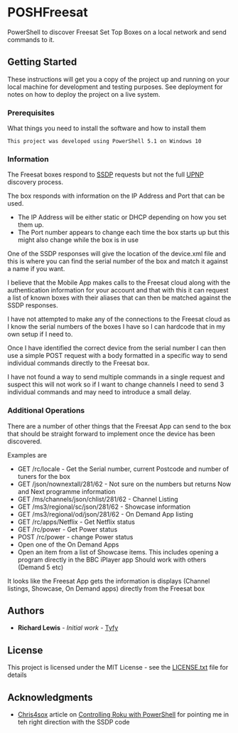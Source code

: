 # POSHFreesat

PowerShell to discover Freesat Set Top Boxes on a local network and send commands to it.

## Getting Started

These instructions will get you a copy of the project up and running on your local machine for development and testing purposes. See deployment for notes on how to deploy the project on a live system.

### Prerequisites

What things you need to install the software and how to install them

```
This project was developed using PowerShell 5.1 on Windows 10
```

### Information

The Freesat boxes respond to [SSDP](https://en.wikipedia.org/wiki/Simple_Service_Discovery_Protocol) requests but not the full [UPNP](https://en.wikipedia.org/wiki/Universal_Plug_and_Play) discovery process.

The box responds with information on the IP Address and Port that can be used.

* The IP Address will be either static or DHCP depending on how you set them up.
* The Port number appears to change each time the box starts up but this might also change while the box is in use

One of the SSDP responses will give the location of the device.xml file and this is where you can find the serial number of the box and match it against a name if you want.

I believe that the Mobile App makes calls to the Freesat cloud along with the authentication information for your account and that with this it can request a list of known boxes with their aliases that can then be matched against the SSDP responses.

I have not attempted to make any of the connections to the Freesat cloud as I know the serial numbers of the boxes I have so I can hardcode that in my own setup if I need to.

Once I have identified the correct device from the serial number I can then use a simple POST request with a body formatted in a specific way to send individual commands directly to the Freesat box.

I have not found a way to send multiple commands in a single request and suspect this will not work so if I want to change channels I need to send 3 individual commands and may need to introduce a small delay.

### Additional Operations

There are a number of other things that the Freesat App can send to the box that should be straight forward to implement once the device has been discovered.

Examples are

* GET /rc/locale - Get the Serial number, current Postcode and number of tuners for the box
* GET /json/nownextall/281/62 - Not sure on the numbers but returns Now and Next programme information
* GET /ms/channels/json/chlist/281/62 - Channel Listing
* GET /ms3/regional/sc/json/281/62 - Showcase information
* GET /ms3/regional/od/json/281/62 - On Demand App listing
* GET /rc/apps/Netflix - Get Netflix status
* GET /rc/power - Get Power status
* POST /rc/power - change Power status
* Open one of the On Demand Apps
* Open an item from a list of Showcase items. 
This includes opening a program directly in the BBC iPlayer app
Should work with others (Demand 5  etc)

It looks like the Freesat App gets the information is displays (Channel listings, Showcase, On Demand apps) directly from the Freesat box

## Authors

* **Richard Lewis** - *Initial work* - [Tyfy](https://github.com/Tyfy)

## License

This project is licensed under the MIT License - see the [LICENSE.txt](LICENSE.txt) file for details

## Acknowledgments

* [Chris4sox](http://chickenshell.blogspot.co.uk/) article on [Controlling Roku with PowerShell](http://chickenshell.blogspot.co.uk/2015/02/roku-controls-with-powershell.html) for pointing me in teh right direction with the SSDP code
